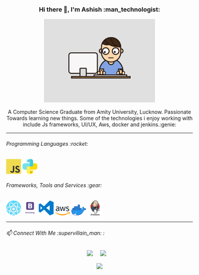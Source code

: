 <h3 align='center'> Hi there 👋, I'm Ashish  :man_technologist: </h3>
<p align='center'>
  <img src="https://github.com/ashashishy/ashashishy/blob/master/img/working-gif.gif" width="300px"> 
</p>
<p align='center'>
  A Computer Science Graduate from Amity University, Lucknow. Passionate Towards learning new things. Some of the technologies i enjoy working with include Js frameworks, UI/UX, Aws, docker and jenkins.:genie:
</p>
<hr>
<h6>Programming Languages  :rocket:</h6>
<span><img src="https://github.com/ashashishy/ashashishy/blob/master/img/logo-javascript-png-file-javascript-logo-png-1052.png" width="40px"> 
<img src="https://github.com/ashashishy/ashashishy/blob/master/img/python.png" width="40px"></span>

<h6>Frameworks, Tools and Services :gear:</h6>
<span>
<img src="https://github.com/ashashishy/ashashishy/blob/master/img/react.png" width="40px"> 
<img src="https://github.com/ashashishy/ashashishy/blob/master/img/bootstrap-png-bootstrap-512.png" width="40px">
<img src="https://github.com/ashashishy/ashashishy/blob/master/img/214-2146480_visual-studio-code-logo-png-transparent-visual-studio.png" width="40px"> 
<img src="https://github.com/ashashishy/ashashishy/blob/master/img/Amazon_Web_Services_Logo.svg" width="40px">
<img src="https://github.com/ashashishy/ashashishy/blob/master/img/Moby-logo.png" width="40px">
<img src="https://github.com/ashashishy/ashashishy/blob/master/img/unnamed.png" width="40px">
</span>

<hr>
<h6>📫 Connect With Me :supervillain_man: :</h6>
<p align='center'>
  <a href="https://twitter.com/ashish6_6"><img src="https://img.shields.io/badge/twitter-%231DA1F2.svg?&style=for-the-badge&logo=twitter&logoColor=white" /></a>&nbsp;&nbsp;&nbsp;&nbsp;
  <a href="https://www.linkedin.com/in/ashish-y-b1a14a126/"><img src="https://img.shields.io/badge/linkedin-%230077B5.svg?&style=for-the-badge&logo=linkedin&logoColor=white" /></a>&nbsp;&nbsp;&nbsp;&nbsp;
  
</p>
<p align='center'><img align='center' src="https://forthebadge.com/images/badges/winter-is-coming.svg"></p>
<!--
**ashashishy/ashashishy** is a ✨ _special_ ✨ repository because its `README.md` (this file) appears on your GitHub profile.

Here are some ideas to get you started:

- 🔭 I’m currently working on ...
- 🌱 I’m currently learning ...
- 👯 I’m looking to collaborate on ...
- 🤔 I’m looking for help with ...
- 💬 Ask me about ...
- 📫 How to reach me: ...
- 😄 Pronouns: ...
- ⚡ Fun fact: ...
-->
